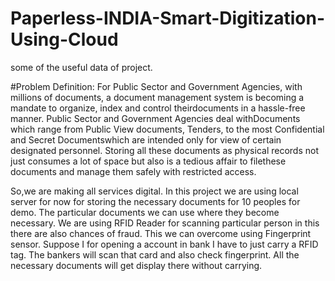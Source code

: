 # Paperless-INDIA-Smart-Digitization-Using-Cloud
some of the useful data of project.

#Problem Definition:
For Public Sector and Government Agencies, with millions of documents, a document management system is becoming a mandate to organize, index and control theirdocuments in a hassle-free manner.
Public Sector and Government Agencies deal withDocuments which range from Public View documents, Tenders, to the most Confidential and Secret Documentswhich are intended only for view of certain designated personnel.
Storing all these documents as physical records not just consumes a lot of space but also is a tedious affair to filethese documents and manage them safely with restricted access.

So,we are making all services digital. In this project we are using local server for now for storing the necessary documents for 10 peoples for demo. The particular documents we can use where they become necessary. We are using RFID Reader for scanning particular person in this there are also chances of fraud. This we can overcome using Fingerprint sensor. Suppose I for opening a account in bank I have to just carry a RFID tag. The bankers will scan that card and also check fingerprint. All the necessary documents will get display there without carrying.
